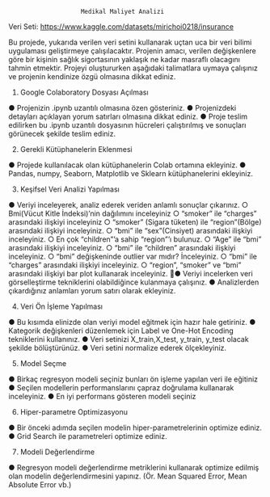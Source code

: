                         Medikal Maliyet Analizi

Veri Seti: https://www.kaggle.com/datasets/mirichoi0218/insurance

Bu projede, yukarıda verilen veri setini kullanarak uçtan uca bir veri bilimi uygulaması
geliştirmeye çalışılacaktır. Projenin amacı, verilen değişkenlere göre bir kişinin sağlık
sigortasının yaklaşık ne kadar masraflı olacagını tahmin etmektir. Projeyi oluştururken
aşağıdaki talimatlara uymaya çalışınız ve projenin kendinize özgü olmasına dikkat ediniz.




   1. Google Colaboratory Dosyası Açılması

   ●   Projenizin .ipynb uzantılı olmasına özen gösteriniz.
   ●   Projenizdeki detayları açıklayan yorum satırları olmasına dikkat ediniz.
   ●   Proje teslim edilirken bu .ipynb uzantılı dosyasının hücreleri çalıştırılmış ve sonuçları
       görünecek şekilde teslim ediniz.



   2. Gerekli Kütüphanelerin Eklenmesi

   ●   Projede kullanılacak olan kütüphanelerin Colab ortamına ekleyiniz.
   ●   Pandas, numpy, Seaborn, Matplotlib ve Sklearn kütüphanelerini ekleyiniz.



   3. Keşifsel Veri Analizi Yapılması

   ●   Veriyi inceleyerek, analiz ederek veriden anlamlı sonuçlar çıkarınız.
           ○ Bmi(Vücut Kitle İndeksi)’nin dağılımını inceleyiniz
           ○ “smoker” ile “charges” arasındaki ilişkiyi inceleyiniz
           ○ “smoker” (Sigara tüketen) ile “region”(Bölge) arasındaki ilişkiyi inceleyiniz.
           ○ “bmi” ile “sex”(Cinsiyet) arasındaki ilişkiyi inceleyiniz.
           ○ En çok “children”’a sahip “region”’ı bulunuz.
           ○ “Age” ile “bmi” arasındaki ilişkiyi inceleyiniz.
           ○ “bmi” ile “children” arasındaki ilişkiyi inceleyiniz.
           ○ “bmi” değişkeninde outlier var mıdır? İnceleyiniz.
           ○ “bmi” ile “charges” arasındaki ilişkiyi inceleyiniz.
           ○ “region”, “smoker” ve “bmi” arasındaki ilişkiyi bar plot kullanarak inceleyiniz.
●   Veriyi incelerken veri görselleştirme tekniklerini olabildiğince kulanmaya çalışınız.
●   Analizlerden çıkardığınız anlamları yorum satırı olarak ekleyiniz.



4. Veri Ön İşleme Yapılması

●   Bu kısımda elinizde olan veriyi model eğitmek için hazır hale getiriniz.
●   Kategorik değişkenleri düzenlemek için Label ve One-Hot Encoding tekniklerini
    kullanınız.
●   Veri setinizi X_train,X_test, y_train, y_test olacak şekilde bölüştürünüz.
●   Veri setini normalize ederek ölçekleyiniz.



5. Model Seçme

●   Birkaç regresyon modeli seçiniz bunları ön işleme yapılan veri ile eğitiniz
●   Seçilen modellerin performanslarını çapraz doğrulama kullanarak inceleyiniz.
●   En iyi performans gösteren modeli seçiniz



6. Hiper-parametre Optimizasyonu

●   Bir önceki adımda seçilen modelin hiper-parametrelerinin optimize ediniz.
●   Grid Search ile parametreleri optimize ediniz.




7. Modeli Değerlendirme

●   Regresyon modeli değerlendirme metriklerini kullanarak optimize edilmiş olan
    modelin değerlendirmesini yapınız. (Ör. Mean Squared Error, Mean Absolute Error
    vb.)

